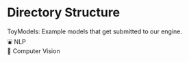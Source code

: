 # Directory Structure

ToyModels: Example models that get submitted to our engine.
<br>:fountain: NLP
<br>:eyes: Computer Vision

